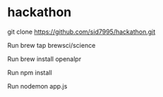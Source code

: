 # hackathon

git clone https://github.com/sid7995/hackathon.git

Run brew tap brewsci/science

Run brew install openalpr

Run npm install

Run nodemon app.js
